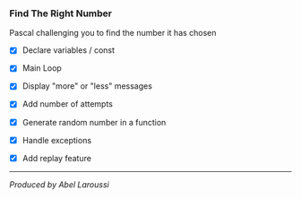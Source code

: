 ### Find The Right Number

Pascal challenging you to find the number it has chosen

- [x] Declare variables / const

- [x] Main Loop

- [x] Display "more" or "less" messages

- [x] Add number of attempts

- [x] Generate random number in a function

- [x] Handle exceptions

- [x] Add replay feature

---

*Produced by Abel Laroussi*